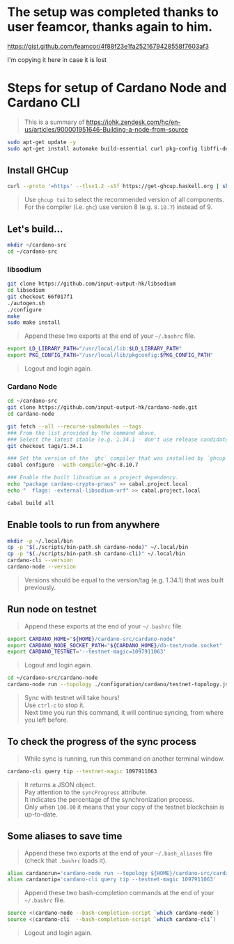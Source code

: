 # The setup was completed thanks to user feamcor, thanks again to him.

https://gist.github.com/feamcor/4f88f23e1fa2521679428558f7603af3

I'm copying it here in case it is lost


# Steps for setup of Cardano Node and Cardano CLI
> This is a summary of https://iohk.zendesk.com/hc/en-us/articles/900001951646-Building-a-node-from-source
```bash
sudo apt-get update -y
sudo apt-get install automake build-essential curl pkg-config libffi-dev libgmp-dev libssl-dev libtinfo-dev libsystemd-dev zlib1g-dev make g++ tmux git jq wget libncursesw5 libtool autoconf
```
## Install GHCup
```bash
curl --proto '=https' --tlsv1.2 -sSf https://get-ghcup.haskell.org | sh
```
> Use `ghcup tui` to select the recommended version of all components.  
> For the compiler (i.e. `ghc`) use version 8 (e.g. `8.10.7`) instead of 9.  
## Let's build...
```bash
mkdir ~/cardano-src
cd ~/cardano-src
```
### libsodium
```bash
git clone https://github.com/input-output-hk/libsodium 
cd libsodium 
git checkout 66f017f1 
./autogen.sh
./configure 
make 
sudo make install
```
> Append these two exports at the end of your `~/.bashrc` file.  
```bash
export LD_LIBRARY_PATH="/usr/local/lib:$LD_LIBRARY_PATH"
export PKG_CONFIG_PATH="/usr/local/lib/pkgconfig:$PKG_CONFIG_PATH"
```
> Logout and login again.  
### Cardano Node
```bash
cd ~/cardano-src
git clone https://github.com/input-output-hk/cardano-node.git
cd cardano-node

git fetch --all --recurse-submodules --tags
### From the list provided by the command above,
### Select the latest stable (e.g. 1.34.1 - don't use release candidate versions) version (tag).
git checkout tags/1.34.1

### Set the version of the `ghc` compiler that was installed by `ghcup`.
cabal configure --with-compiler=ghc-8.10.7

### Enable the built libsodium as a project dependency.
echo "package cardano-crypto-praos" >> cabal.project.local
echo "  flags: -external-libsodium-vrf" >> cabal.project.local

cabal build all
```
## Enable tools to run from anywhere
```bash
mkdir -p ~/.local/bin
cp -p "$(./scripts/bin-path.sh cardano-node)" ~/.local/bin
cp -p "$(./scripts/bin-path.sh cardano-cli)" ~/.local/bin
cardano-cli --version
cardano-node --version
```
> Versions should be equal to the version/tag (e.g. 1.34.1) that was built previously.  
## Run node on testnet
> Append these exports at the end of your `~/.bashrc` file.  
```bash
export CARDANO_HOME="${HOME}/cardano-src/cardano-node"
export CARDANO_NODE_SOCKET_PATH="${CARDANO_HOME}/db-test/node.socket"
export CARDANO_TESTNET='--testnet-magic=1097911063'
```
> Logout and login again.  
```bash
cd ~/cardano-src/cardano-node
cardano-node run --topology ./configuration/cardano/testnet-topology.json --database-path ./db-test --socket-path ./db-test/node.socket --port 3001 --config ./configuration/cardano/testnet-config.json
```
> Sync with testnet will take hours!  
> Use `ctrl-c` to stop it.  
> Next time you run this command, it will continue syncing, from where you left before.  
## To check the progress of the sync process
> While sync is running, run this command on another terminal window.  
```bash
cardano-cli query tip --testnet-magic 1097911063
```
> It returns a JSON object.  
> Pay attention to the `syncProgress` attribute.  
> It indicates the percentage of the synchronization process.  
> Only when `100.00` it means that your copy of the testnet blockchain is up-to-date.  
## Some aliases to save time
> Append these two exports at the end of your `~/.bash_aliases` file (check that `.bashrc` loads it).  
```bash
alias cardanorun='cardano-node run --topology ${HOME}/cardano-src/cardano-node/configuration/cardano/testnet-topology.json --database-path ${HOME}/cardano-src/cardano-node/db-test --socket-path ${HOME}/cardano-src/cardano-node/db-test/node.socket --port 3001 --config ${HOME}/cardano-src/cardano-node/configuration/cardano/testnet-config.json'
alias cardanotip='cardano-cli query tip --testnet-magic 1097911063'
```
> Append these two bash-completion commands at the end of your `~/.bashrc` file.
```bash
source <(cardano-node --bash-completion-script `which cardano-node`)
source <(cardano-cli  --bash-completion-script `which cardano-cli`)
```
> Logout and login again.  